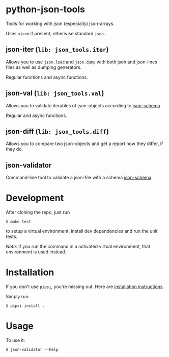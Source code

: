 # python-json-tools

Tools for working with json (especially) json-arrays.

Uses `ujson` if present, otherwise standard `json`.

## json-iter (`lib: json_tools.iter`)

Allows you to use `json.load` and `json.dump` with
both json and json-lines files as well as dumping generators.

Regular functions and async functions.

## json-val (`lib: json_tools.val`)

Allows you to validate iterables of json-objects
according to [json-schema](https://wwww.json-schema.org)

Regular and async functions.

## json-diff (`lib: json_tools.diff`)

Allows you to compare two json-objects and get a report
how they differ, if they do.

## json-validator

Command-line tool to validate a json-file with a schema [json-schema](http://json-schema.org).

# Development

After cloning the repo, just run
```
$ make test
```
to setup a virtual environment, 
install dev dependencies
and run the unit tests.

*Note:* If you run the command in a activated virtual environment,
that environment is used instead.

# Installation

If you don't use `pipsi`, you're missing out.
Here are [installation instructions](https://github.com/mitsuhiko/pipsi#readme).

Simply run:

    $ pipsi install .


# Usage

To use it:

    $ json-validator --help

